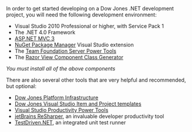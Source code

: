 ﻿In order to get started developing on a Dow Jones .NET development project, you will need the following development environment:

* Visual Studio 2010 Professional or higher, with Service Pack 1
* The .NET 4.0 Framework 
* [ASP.NET MVC 3](http://www.asp.net/mvc)
* [NuGet Package Manager](http://nuget.org/) Visual Studio extension
* The [Team Foundation Server Power Tools](http://msdn.microsoft.com/en-us/vstudio/bb980963)
* The [Razor View Component Class Generator](file://sbkntsfap05.dowjones.net/client_share/DJ%20Infrastructure/Tools/RazorViewComponentClassGenerator.vsix)

*You must install all of the above components*

There are also several other tools that are very helpful and recommended, but optional:

* [Dow Jones Platform Infrastructure](PlatformConnectivity)
* [Dow Jones Visual Studio Item and Project templates](file://sbkntsfap05.dowjones.net/client_share/DJ%20Infrastructure/Tools)
* [Visual Studio Productivity Power Tools](http://visualstudiogallery.msdn.microsoft.com/d0d33361-18e2-46c0-8ff2-4adea1e34fef/) 
* [jetBrains ReSharper](http://www.jetbrains.com/resharper/), an invaluable developer productivity tool 
* [TestDriven.NET](http://testdriven.net/), an integrated unit test runner